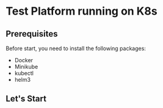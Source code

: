 # Test Platform running on K8s

## Prerequisites

Before start, you need to install the following packages:

- Docker
- Minikube
- kubectl
- helm3

## Let's Start